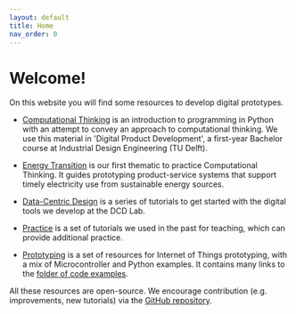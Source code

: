 ```yaml
---
layout: default
title: Home
nav_order: 0
---
```


# Welcome!

On this website you will find some resources to develop digital prototypes.

* [Computational Thinking]({{site.baseurl}}/computational-thinking/) is an introduction to programming in Python with an attempt to convey an approach to computational thinking. We use this material in 'Digital Product Development', a first-year Bachelor course at Industrial Design Engineering (TU Delft).

* [Energy Transition]({{site.baseurl}}/theme-energy-transition/) is our first thematic to practice Computational Thinking. It guides prototyping product-service systems that support timely electricity use from sustainable energy sources.

* [Data-Centric Design]({{site.baseurl}}/data-centric-design/) is a series of tutorials to get started with the digital tools we develop at the DCD Lab.

* [Practice]({{site.baseurl}}/theme-energy-transition/) is a set of tutorials we used in the past for teaching, which can provide additional practice.

* [Prototyping]({{site.baseurl}}/prototyping/) is a set of resources for Internet of Things prototyping, with a mix of Microcontroller and Python examples. It contains many links to the [folder of code examples](https://github.com/datacentricdesign/code/tree/main/examples).

All these resources are open-source. We encourage contribution (e.g. improvements, new tutorials) via the [GitHub repository](https://github.com/datacentricdesign/code).